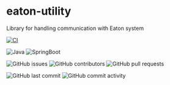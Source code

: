 # eaton-utility

Library for handling communication with Eaton system

[![CI](https://github.com/magikabdul/cholewa-commons/actions/workflows/CI.yml/badge.svg)](https://github.com/smart-home-automation-system/eaton-utility/actions/workflows/CI.yml)

![Java](https://img.shields.io/badge/java-17-yellow?style=plastic)
![SpringBoot](https://img.shields.io/badge/SpringBoot-3.2.1-blue?style=plastic)

![GitHub issues](https://img.shields.io/github/issues/smart-home-automation-system/eaton-utility?style=plastic)
![GitHub contributors](https://img.shields.io/github/contributors/smart-home-automation-system/eaton-utility?style=plastic)
![GitHub pull requests](https://img.shields.io/github/issues-pr-raw/smart-home-automation-system/eaton-utility?style=plastic)

![GitHub last commit](https://img.shields.io/github/last-commit/smart-home-automation-system/eaton-utility?style=plastic)
![GitHub commit activity](https://img.shields.io/github/commit-activity/m/smart-home-automation-system/eaton-utility?style=plastic)
